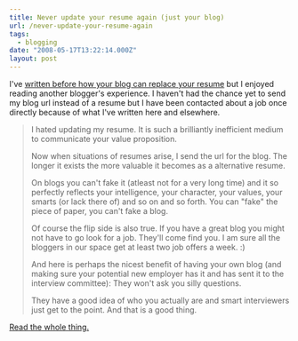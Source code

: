 ```yaml
---
title: Never update your resume again (just your blog)
url: /never-update-your-resume-again
tags:
  - blogging
date: "2008-05-17T13:22:14.000Z"
layout: post
---
```


I've [written before how your blog can replace your resume][0] but I enjoyed reading another blogger's experience. I haven't had the chance yet to send my blog url instead of a resume but I have been contacted about a job once directly because of what I've written here and elsewhere.  
  

>   
> I hated updating my resume. It is such a brilliantly inefficient medium to communicate your value proposition.  
>   
> Now when situations of resumes arise, I send the url for the blog. The longer it exists the more valuable it becomes as a alternative resume.  
>   
> On blogs you can't fake it (atleast not for a very long time) and it so perfectly reflects your intelligence, your character, your values, your smarts (or lack there of) and so on and so forth. You can "fake" the piece of paper, you can't fake a blog.  
>   
> Of course the flip side is also true. If you have a great blog you might not have to go look for a job. They'll come find you. I am sure all the bloggers in our space get at least two job offers a week. :)  
>   
> And here is perhaps the nicest benefit of having your own blog (and making sure your potential new employer has it and has sent it to the interview committee): They won't ask you silly questions.  
>   
> They have a good idea of who you actually are and smart interviewers just get to the point. And that is a good thing.  
> 

  
  
[Read the whole thing.][1]

[0]: /why-i-blog-part-2/
[1]: http://www.kaushik.net/avinash/2008/05/benefits-of-blogging-a-practitioners-perspective.html